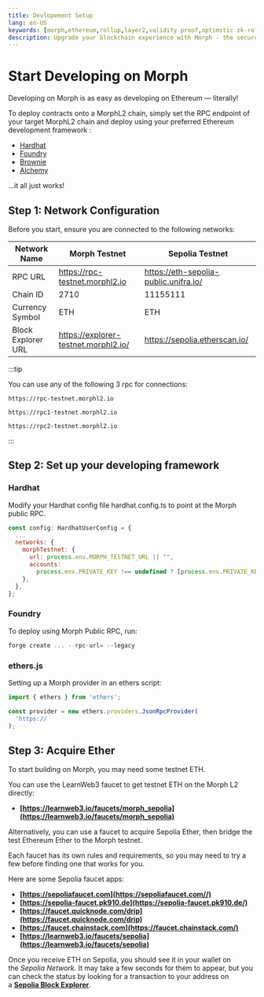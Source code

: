 ```yaml
---
title: Devlopement Setup
lang: en-US
keywords: [morph,ethereum,rollup,layer2,validity proof,optimstic zk-rollup]
description: Upgrade your blockchain experience with Morph - the secure decentralized, cost0efficient, and high-performing optimstic zk-rollup solution. Try it now!
---
```


# Start Developing on Morph

Developing on Morph is as easy as developing on Ethereum — literally!

To deploy contracts onto a MorphL2 chain, simply set the RPC endpoint of your target MorphL2 chain and deploy using your preferred Ethereum development framework :


- [Hardhat](https://hardhat.org/)
- [Foundry](https://github.com/foundry-rs/foundry)
- [Brownie](https://eth-brownie.readthedocs.io/en/stable/)
- [Alchemy](https://docs.alchemy.com/reference/alchemy-sdk-quickstart)

...it all just works!

## Step 1: Network Configuration

Before you start, ensure you are connected to the following networks:

| Network Name | Morph Testnet | Sepolia Testnet |
| --- | --- | --- |
| RPC URL | https://rpc-testnet.morphl2.io | https://eth-sepolia-public.unifra.io/ |
| Chain ID | 2710 | 11155111 |
| Currency Symbol | ETH | ETH |
| Block Explorer URL | https://explorer-testnet.morphl2.io/| https://sepolia.etherscan.io/ |


:::tip

You can use any of the following 3 rpc for connections:

~~~
https://rpc-testnet.morphl2.io

https://rpc1-testnet.morphl2.io

https://rpc2-testnet.morphl2.io
~~~

:::


## Step 2: Set up your developing framework

### Hardhat

Modify your Hardhat config file hardhat.config.ts to point at the Morph public RPC.

```jsx
const config: HardhatUserConfig = {
  ...
  networks: {
    morphTestnet: {
      url: process.env.MORPH_TESTNET_URL || "",
      accounts:
        process.env.PRIVATE_KEY !== undefined ? [process.env.PRIVATE_KEY] : [],
    },
  },
};

```

### Foundry

To deploy using Morph Public RPC, run:

```jsx
forge create ... --rpc-url= --legacy
```


### ethers.js

Setting up a Morph  provider in an ethers script:

```jsx
import { ethers } from 'ethers';

const provider = new ethers.providers.JsonRpcProvider(
  'https://
);
```

## Step 3: Acquire Ether

To start building on Morph, you may need some testnet ETH. 

You can use the LearnWeb3 faucet to get testnet ETH on the Morph L2 directly:

- **[https://learnweb3.io/faucets/morph_sepolia](https://learnweb3.io/faucets/morph_sepolia)**

Alternatively, you can use a faucet to acquire Sepolia Ether, then bridge the test Ethereum Ether to the Morph testnet.

Each faucet has its own rules and requirements, so you may need to try a few before finding one that works for you.

Here are some Sepolia faucet apps:

- **[https://sepoliafaucet.com](https://sepoliafaucet.com//)**
- **[https://sepolia-faucet.pk910.de](https://sepolia-faucet.pk910.de/)**
- **[https://faucet.quicknode.com/drip](https://faucet.quicknode.com/drip)**
- **[https://faucet.chainstack.com](https://faucet.chainstack.com/)**
- **[https://learnweb3.io/faucets/sepolia](https://learnweb3.io/faucets/sepolia)**

Once you receive ETH on Sepolia, you should see it in your wallet on the *Sepolia Network*. It may take a few seconds for them to appear, but you can check the status by looking for a transaction to your address on a **[Sepolia Block Explorer](https://sepolia.etherscan.io/)**.
